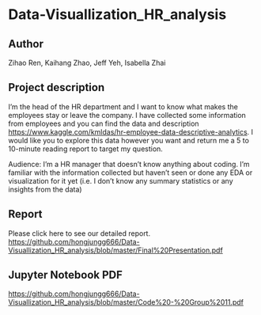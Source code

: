 # Data-Visuallization_HR_analysis
## Author
Zihao Ren, Kaihang Zhao, Jeff Yeh, Isabella Zhai

## Project description
I’m the head of the HR department and I want to know what makes the employees stay or leave the company. I have collected some information from employees and you can find the data and description https://www.kaggle.com/kmldas/hr-employee-data-descriptive-analytics. I would like you to explore this data however you want and return me a 5 to 10-minute reading report to target my question.

Audience: I’m a HR manager that doesn’t know anything about coding. I’m familiar with the information collected but haven’t seen or done any EDA or visualization for it yet (i.e. I don’t know any summary statistics or any insights from the data)

## Report
Please click here to see our detailed report.
https://github.com/hongjungg666/Data-Visuallization_HR_analysis/blob/master/Final%20Presentation.pdf

## Jupyter Notebook PDF
https://github.com/hongjungg666/Data-Visuallization_HR_analysis/blob/master/Code%20-%20Group%2011.pdf
